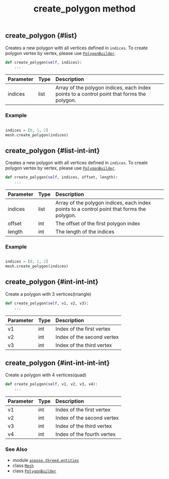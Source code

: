 ﻿---
title: create_polygon method
second_title: Aspose.3D for Python via .NET API References
description: 
type: docs
weight: 50
url: /aspose.threed.entities/mesh/create_polygon/
is_root: false
---

## create_polygon {#list}

Creates a new polygon with all vertices defined in `indices`.
To create polygon vertex by vertex, please use [`PolygonBuilder`](/3d/python-net/aspose.threed.entities/polygonbuilder).



```python
def create_polygon(self, indices):
    ...
```


| Parameter | Type | Description |
| :- | :- | :- |
| indices | list | Array of the polygon indices, each index points to a control point that forms the polygon. |

### Example 


```python

indices = [0, 1, 2]
mesh.create_polygon(indices)

```


## create_polygon {#list-int-int}

Creates a new polygon with all vertices defined in `indices`.
To create polygon vertex by vertex, please use [`PolygonBuilder`](/3d/python-net/aspose.threed.entities/polygonbuilder).



```python
def create_polygon(self, indices, offset, length):
    ...
```


| Parameter | Type | Description |
| :- | :- | :- |
| indices | list | Array of the polygon indices, each index points to a control point that forms the polygon. |
| offset | int | The offset of the first polygon index |
| length | int | The length of the indices |

### Example 


```python

indices = [0, 1, 2]
mesh.create_polygon(indices)

```


## create_polygon {#int-int-int}

Create a polygon with 3 vertices(triangle)



```python
def create_polygon(self, v1, v2, v3):
    ...
```


| Parameter | Type | Description |
| :- | :- | :- |
| v1 | int | Index of the first vertex |
| v2 | int | Index of the second vertex |
| v3 | int | Index of the third vertex |


## create_polygon {#int-int-int-int}

Create a polygon with 4 vertices(quad)



```python
def create_polygon(self, v1, v2, v3, v4):
    ...
```


| Parameter | Type | Description |
| :- | :- | :- |
| v1 | int | Index of the first vertex |
| v2 | int | Index of the second vertex |
| v3 | int | Index of the third vertex |
| v4 | int | Index of the fourth vertex |



### See Also
* module [`aspose.threed.entities`](../../)
* class [`Mesh`](/3d/python-net/aspose.threed.entities/mesh)
* class [`PolygonBuilder`](/3d/python-net/aspose.threed.entities/polygonbuilder)
